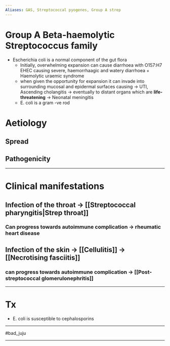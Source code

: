 ```yaml
---
Aliases: GAS, Streptococcal pyogenes, Group A strep
---
```

# Group A Beta-haemolytic Streptococcus family 
-   Escherichia coli is a normal component of the gut flora
    -   Initially, overwhelming expansion can cause diarrhoea with O157:H7 EHEC causing severe, haemorrhaagic and watery diarrhoea + Haemolytic uraemic syndrome
    -   when given the opportunity for expansion it can invade into surrounding mucosal and epidermal surfaces causing → UTI, Ascending cholangitis → eventually to distant organs which are **life-threatening** → Neonatal meningitis
    -   E. coli is a gram -ve rod 
	
# Aetiology
## Spread
## Pathogenicity

---
# Clinical manifestations
## Infection of the throat -> [[Streptococcal pharyngitis|Strep throat]]
### Can progress towards autoimmune complication -> rheumatic heart disease 
## Infection of the skin -> [[Cellulitis]] -> [[Necrotising fasciitis]]
### can progress towards autoimmune complication -> [[Post-streptococcal glomerulonephritis]]

---
# Tx 

-   E. coli is susceptible to cephalosporins
---
#bad_juju 

---